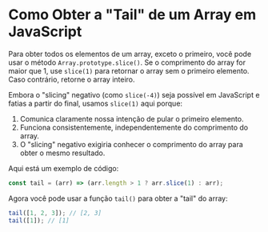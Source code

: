 # Como Obter a "Tail" de um Array em JavaScript

Para obter todos os elementos de um array, exceto o primeiro, você pode usar o método `Array.prototype.slice()`. Se o comprimento do array for maior que 1, use `slice(1)` para retornar o array sem o primeiro elemento. Caso contrário, retorne o array inteiro.

Embora o "slicing" negativo (como `slice(-4)`) seja possível em JavaScript e fatias a partir do final, usamos `slice(1)` aqui porque:

1.  Comunica claramente nossa intenção de pular o primeiro elemento.
2.  Funciona consistentemente, independentemente do comprimento do array.
3.  O "slicing" negativo exigiria conhecer o comprimento do array para obter o mesmo resultado.

Aqui está um exemplo de código:

```js
const tail = (arr) => (arr.length > 1 ? arr.slice(1) : arr);
```

Agora você pode usar a função `tail()` para obter a "tail" do array:

```js
tail([1, 2, 3]); // [2, 3]
tail([1]); // [1]
```
